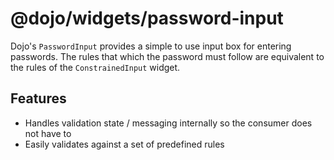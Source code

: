 # @dojo/widgets/password-input

Dojo's `PasswordInput` provides a simple to use input box for entering passwords. The rules that which the password must follow are equivalent to the rules of the `ConstrainedInput` widget.

## Features

-   Handles validation state / messaging internally so the consumer does not have to
-   Easily validates against a set of predefined rules
